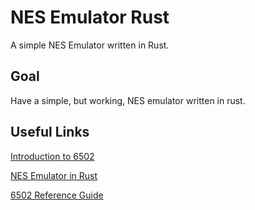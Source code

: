# NES Emulator Rust
A simple NES Emulator written in Rust.

## Goal
Have a simple, but working, NES emulator written in rust.

## Useful Links
[Introduction to 6502](https://skilldrick.github.io/easy6502/index.html#intro)

[NES Emulator in Rust](https://bugzmanov.github.io/nes_ebook/chapter_3_1.html)

[6502 Reference Guide](https://www.nesdev.org/obelisk-6502-guide/)